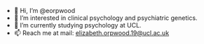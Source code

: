 - 👋 Hi, I’m @eorpwood
- 👀 I’m interested in clinical psychology and psychiatric genetics.
- 🌱 I’m currently studying psychology at UCL.
- 📫 Reach me at mail: elizabeth.orpwood.19@ucl.ac.uk

<!---
eorpwood/eorpwood is a ✨ special ✨ repository because its `README.md` (this file) appears on your GitHub profile.
You can click the Preview link to take a look at your changes.
--->
